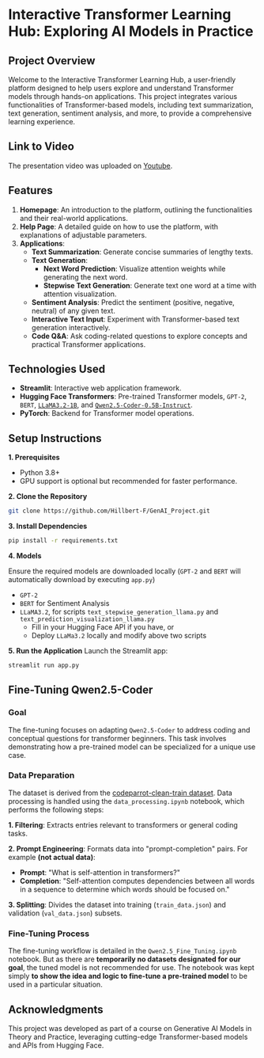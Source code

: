 # Interactive Transformer Learning Hub: Exploring AI Models in Practice

## Project Overview
Welcome to the Interactive Transformer Learning Hub, a user-friendly platform designed to help users explore and understand Transformer models through hands-on applications. This project integrates various functionalities of Transformer-based models, including text summarization, text generation, sentiment analysis, and more, to provide a comprehensive learning experience.

## Link to Video
The presentation video was uploaded on [Youtube](https://youtu.be/0X26C5fWq68).

## Features
1. **Homepage**: An introduction to the platform, outlining the functionalities and their real-world applications.
2. **Help Page**: A detailed guide on how to use the platform, with explanations of adjustable parameters.
3. **Applications**:
    - **Text Summarization**: Generate concise summaries of lengthy texts.
    - **Text Generation**: 
        - **Next Word Prediction**: Visualize attention weights while generating the next word.
        - **Stepwise Text Generation**: Generate text one word at a time with attention visualization.
    - **Sentiment Analysis**: Predict the sentiment (positive, negative, neutral) of any given text.
    - **Interactive Text Input**: Experiment with Transformer-based text generation interactively.
    - **Code Q&A**: Ask coding-related questions to explore concepts and practical Transformer applications.

## Technologies Used
- **Streamlit**: Interactive web application framework.
- **Hugging Face Transformers**: Pre-trained Transformer models, `GPT-2`, `BERT`, [`LLaMA3.2-1B`](https://huggingface.co/meta-llama/Llama-3.2-1B?text=Once+upon+a+time%2C), and [`Qwen2.5-Coder-0.5B-Instruct`](https://huggingface.co/Qwen/Qwen2.5-Coder-0.5B-Instruct).
- **PyTorch**: Backend for Transformer model operations.

## Setup Instructions
**1. Prerequisites**
- Python 3.8+
- GPU support is optional but recommended for faster performance.

**2. Clone the Repository**
```bash
git clone https://github.com/Hillbert-F/GenAI_Project.git
```

**3. Install Dependencies**
```bash
pip install -r requirements.txt
```

**4. Models**

Ensure the required models are downloaded locally (`GPT-2` and `BERT` will automatically download by executing `app.py`)
- `GPT-2`
- `BERT` for Sentiment Analysis
- `LLaMA3.2`, for scripts `text_stepwise_generation_llama.py` and `text_prediction_visualization_llama.py`
    - Fill in your Hugging Face API if you have, or
    - Deploy `LLaMa3.2` locally and modify above two scripts

**5. Run the Application**
Launch the Streamlit app:

```bash
streamlit run app.py
```

## Fine-Tuning Qwen2.5-Coder
### Goal
The fine-tuning focuses on adapting `Qwen2.5-Coder` to address coding and conceptual questions for transformer beginners. This task involves demonstrating how a pre-trained model can be specialized for a unique use case.

### Data Preparation
The dataset is derived from the [codeparrot-clean-train dataset](https://huggingface.co/datasets/codeparrot/codeparrot-clean-train). Data processing is handled using the `data_processing.ipynb` notebook, which performs the following steps:

**1. Filtering**: Extracts entries relevant to transformers or general coding tasks.

**2. Prompt Engineering**: Formats data into "prompt-completion" pairs. For example **(not actual data)**:
- **Prompt**: "What is self-attention in transformers?"
- **Completion**: "Self-attention computes dependencies between all words in a sequence to determine which words should be focused on."

**3. Splitting**: Divides the dataset into training (`train_data.json`) and validation (`val_data.json`) subsets.

### Fine-Tuning Process
The fine-tuning workflow is detailed in the `Qwen2.5_Fine_Tuning.ipynb` notebook. But as there are **temporarily no datasets designated for our goal**, the tuned model is not recommended for use. The notebook was kept simply **to show the idea and logic to fine-tune a pre-trained model** to be used in a particular situation.

## Acknowledgments
This project was developed as part of a course on Generative AI Models in Theory and Practice, leveraging cutting-edge Transformer-based models and APIs from Hugging Face.